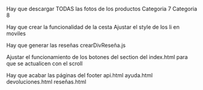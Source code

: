 Hay que descargar TODAS las fotos de los productos
    Categoria 7
    Categoria 8

Hay que crear la funcionalidad de la cesta
    Ajustar el style de los li en moviles

Hay que generar las reseñas
    crearDivReseña.js

Ajustar el funcionamiento de los botones del section del index.html para que se actualicen con el scroll

Hay que acabar las páginas del footer
    api.html
    ayuda.html
    devoluciones.html
    reseñas.html